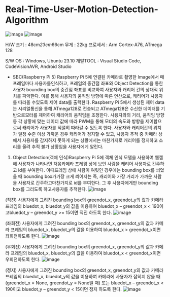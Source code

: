 # Real-Time-User-Motion-Detection-Algorithm

![image](https://github.com/user-attachments/assets/206ca974-7b8f-4c10-8ab1-d16bb9db2a63)
![image](https://github.com/user-attachments/assets/5642e5c4-d13c-4fc2-90dd-15d7a697aeff)


H/W
크기 : 48cm*23cm*66cm
무게 : 22kg
프로세서 : Arm Cortex-A76, ATmega 128

S/W
OS : Windows, Ubuntu 23.10
개발TOOL : Visual Studio Code, CodeVisionAVR, Android Studio

- SBC(Raspberry Pi 5)
Raspberry Pi 5에 연결된 카메라로 촬영한 Image에서 매 프레임마다 사용자를인식하고, 프레임의 중간점 좌표와 Object Detection을 통한 사용자 bounding box의 중간점 좌표를 비교하여 사용자와 캐리어 간의 상대적 위치를 파악한다.
이를 통해 사용자의 움직임 방향에 따른 연산으로, 캐리어가 사용자를 따라올 수있도록 제어 data를 출력한다.
Raspberry Pi 5에서 생성된 제어 data는 시리얼통신을 통해 ATmega128로 전송되고 ATmega128은 수신한 데이터를 기반으로모터를 제어하여 캐리어의 움직임을 조정한다.
사용자와의 거리, 움직임 방향 등 각 상황에 맞는 데이터 값에 따라 PWM을 통해 모터의 속도와 방향을 제어함으로써 캐리어가 사용자를 적절히 따라갈 수 있도록 한다.
사용자와 캐리어간의 위치가 일정 수준 이상 가까운 경우 캐리어가 정지할 수 있고, 사용자 추적 중 카메라 상에서 사용자를 감지하지 못하게 되는 상황에서는 마찬가지로 캐리어를 정지하고 소리를 울려 추적 불가 상황임을 사용자에게 알린다.
1) Object Detection(객체 인식)Raspberry Pi 5에 객체 인식 모델을 사용하여 웹캠에 사용자가 나타나면 처음카메라 프레임 상에 보인 사람을 캐리어 사용자로 간주하고 id를 부여한다.
이때프레임 상에 사람이 여럿인 경우에는 bounding box를 씌었을 때 bounding box가가장 크게 씌어지는 즉, 캐리어와 가장 거리가 가까운 사람을 사용자로 간주하고마찬가지로 id를 부여한다.
그 후 사용자에게만 bounding box를 그리도록 하고사용자를 추적한다.
![image](https://github.com/user-attachments/assets/d641079a-4f20-4cc6-8278-8572ce908963)

(직진)
사용자에게 그려진 bounding box의 greendot_x, greendot_y의 값과 카메라 프레임의 bluedot_x, bluedot_y의 값을 이용하여 bluedot_x – greendot_x < 190이고bluedot_y – greendot_y >= 15이면 직진 하도록 한다.
![image](https://github.com/user-attachments/assets/d59fc64e-0e34-4a84-b4ee-48f1a2f82d1b)

(좌회전)
사용자에게 그려진 bounding box의 greendot_x, greendot_y의 값과 카메라 프레임의 bluedot_x, bluedot_y의 값을 이용하여 bluedot_x > greendot_x이면 좌회전하도록 한다.
![image](https://github.com/user-attachments/assets/03c778c3-8f0d-4ba6-8a0b-b19af3ef0a2c)

(우회전)
사용자에게 그려진 bounding box의 greendot_x, greendot_y의 값과 카메라 프레임의 bluedot_x, bluedot_y의 값을 이용하여 bluedot_x < greendot_x이면 우회전하도록 한다.
![image](https://github.com/user-attachments/assets/ddff1524-1f04-4a4e-8d0c-196ad7d610b0)

(정지)
사용자에게 그려진 bounding box의 greendot_x, greendot_y의 값과 카메라 프레임의 bluedot_x, bluedot_y의 값을 이용하여 카메라에 사용자가 잡히지 않을 때(greendot_x = None, greendot_y = None일 때) 또는 bluedot_x – greendot_x < 190이고 bluedot_y – greendot_y < 15이면 정지 하도록 한다.
![image](https://github.com/user-attachments/assets/2152eb11-d5e6-45b1-a6f5-cd4dae74f3dc)


